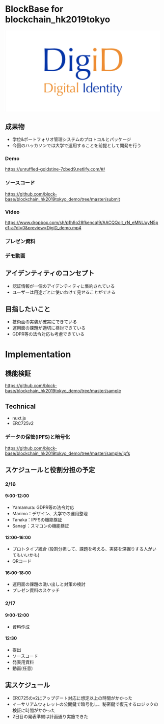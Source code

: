 
# BlockBase for blockchain_hk2019tokyo
![alt text](https://github.com/block-base/blockchain_hk2019tokyo_demo/blob/master/doc/logo.png)

## 成果物
 - 学位&ポートフォリオ管理システムのプロトコルとパッケージ
 - 今回のハッカソンでは大学で運用することを前提として開発を行う

### Demo
https://unruffled-goldstine-7cbed9.netlify.com/#/

### ソースコード
https://github.com/block-base/blockchain_hk2019tokyo_demo/tree/master/submit

### Video
https://www.dropbox.com/sh/p1h9o28fkencql9/AACQQoit_rN_eMNUuyN5pe1-a?dl=0&preview=DigiD_demo.mp4

### プレゼン資料

### デモ動画

## アイデンティティのコンセプト
 - 認証情報が一個のアイデンティティに集約されている
 - ユーザーは用途ごとに使いわけて見せることができる

## 目指したいこと
 - 技術面の実装が確実にできている
 - 運用面の課題が適切に検討できている
 - GDPR等の法令対応も考慮できている

# Implementation

## 機能検証
https://github.com/block-base/blockchain_hk2019tokyo_demo/tree/master/sample

## Technical
 - nuxt.js
 - ERC725v2

### データの保管(IPFS)と暗号化
https://github.com/block-base/blockchain_hk2019tokyo_demo/tree/master/sample/ipfs

## スケジュールと役割分担の予定
### 2/16
#### 9:00-12:00
 - Yamamura: GDPR等の法令対応
 - Marimo：デザイン、大学での運用整理
 - Tanaka：IPFSの機能検証
 - Sanagi：スマコンの機能検証

#### 12:00-16:00
 - プロトタイプ統合 (役割分担して、課題を考える、実装を深掘りする人がいてもいいかも)
 - QRコード

#### 16:00-18:00
 - 運用面の課題の洗い出しと対策の検討
 - プレゼン資料のスケッチ

### 2/17
#### 9:00-12:00
 - 資料作成

#### 12:30
 - 提出
 - ソースコード
 - 発表用資料
 - 動画(任意)

## 実スケジュール
 - ERC725のv2にアップデート対応に想定以上の時間がかかった
 - イーサリアムウォレットの公開鍵で暗号化し、秘密鍵で復元するロジックの検証に時間がかかった
 - 2日目の発表準備は計画通り実施できた
